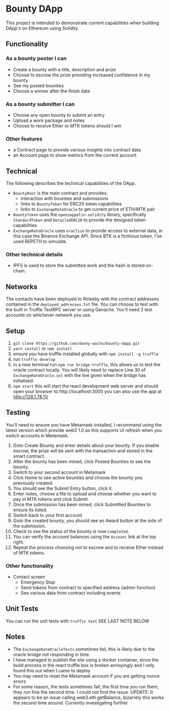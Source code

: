 # Bounty DApp
This project is intended to demonstrate current capabilities when building DApp's on Ethereum using Solidity.

## Functionality

### As a bounty poster I can
* Create a bounty with a title, description and prize
* Choose to escrow the prize providing increased confidence in my bounty
* See my posted bounties
* Choose a winner after the finish date

### As a bounty submitter I can
* Choose any open bounty to submit an entry
* Upload a work package and notes
* Choose to receive Ether or MTK tokens should I win

### Other features
* a Contract page to provide various insights into contract data
* an Account page to show metrics from the current account

## Technical
The following describes the technical capabilities of the DApp.
* `BountyRoot` is the main contract and provides:
  * interaction with bounties and submissions
  * links to `BountyToken` for ERC20 token capabilities
  * links to `ExchangeRateOracle` to get current price of ETH/MTK pair
* `BountyToken` uses the `openzeppelin-solidity` library, specifically `StandardToken` and `DetailedERC20` to provide the designed token capabilities
* `ExchangeRateOracle` uses `oraclize` to provide access to external data, in this case the Binance Exchange API.  Since BTK is a fictitious token, I've used REPETH to simulate.

### Other technical details
* IPFS is used to store the submitted work and the hash is stored on-chain.

## Networks
The contacts have been deployed to Rinkeby with the contract addresses contained in the `deployed_addresses.txt` file.  You can choose to test with the built in Truffle TestRPC server or using Ganache.  You'll need 2 test accounts on whichever network you use.

## Setup
1. `git clone https://github.com/danny-waite/bounty-dapp.git`
2. `yarn install` or `npm install`
3. ensure you have truffle installed globally with `npm install -g truffle` 
4. run `truffle develop`
5. in a new terminal run `npm run bridge-truffle`, this allows us to test the oracle contract locally. You will likely need to replace Line 30 of `ExchangeRateOracle.sol` with the line given when the bridge has initialised.
6. `npm start` this will start the react development web server and should open your browser to http://localhost:3000 you can also use the app at http://128.1.78.11/

## Testing
You'll need to ensure you have Metamask installed, I recommend using the latest version which provide web3 1.0 as this supports UI refresh when you switch accounts in Metamask.

1. Goto Create Bounty and enter details about your bounty.  If you enable escrow, the prize will be sent with the transaction and stored in the smart contract.
2. After the bounty has been mined, click Posted Bounties to see the bounty.
3. Switch to your second account in Metamask
4. Click Home to see active bounties and choose the bounty you previously created.
5. You should see the Submit Entry button, click it.
6. Enter notes, choose a file to upload and choose whether you want to pay in MTK tokens and click Submit.
7. Once the submission has been mined, click Submitted Bounties to ensure its listed.
8. Switch back to your first account
9. Goto the created bounty, you should see an Award button at the side of the submission.
10. Check to see the status of the bounty is now `Completed`.
11. You can verify the account balances using the `Account` link at the top right.
12. Repeat the process choosing not to escrow and to receive Ether instead of MTK tokens.

### Other functionality
* Contact screen
  * Emergency Stop
  * Send tokens from contract to specified address (admin function)
  * See various data from contract including events

## Unit Tests
You can run the unit tests with `truffle test` SEE LAST NOTE BELOW

## Notes
* The `ExchangeRateOracleTests` sometimes fail, this is likely due to the oracle bridge not responding in time.
* I have managed to publish the site using a docker container, since the build process in the react truffle box is broken annoyingly and I only found this out when I came to deploy
* You may need to reset the Metamask account if you are getting nonce errors
* For some reason, the tests sometimes fail, the first time you run them, they run fine the second time.  I could not find the issue.  UPDATE: It appears to be an issue calling web3.eth.getBalance, bizarrely this works the second time around.  Currently investigating further.